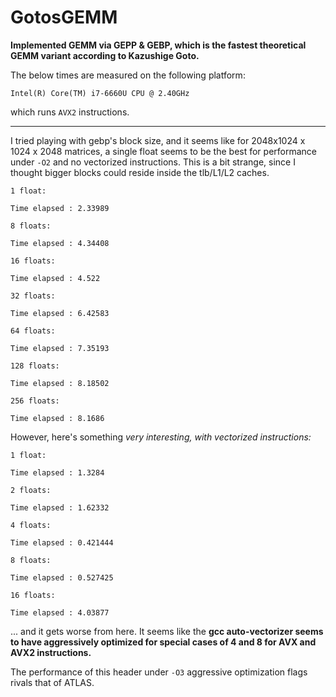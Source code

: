 # GotosGEMM

**Implemented GEMM via GEPP & GEBP, which is the fastest theoretical GEMM variant according to Kazushige Goto.**

The below times are measured on the following platform:

    Intel(R) Core(TM) i7-6660U CPU @ 2.40GHz

which runs `AVX2` instructions.

---

I tried playing with gebp's block size, and it seems like for 2048x1024 x 1024 x 2048 matrices, a single float seems to be the best for performance under `-O2` and no vectorized instructions. This is a bit strange, since I thought bigger blocks could reside inside the tlb/L1/L2 caches.

    1 float:

    Time elapsed : 2.33989

    8 floats:
    
    Time elapsed : 4.34408
    
    16 floats:
    
    Time elapsed : 4.522
    
    32 floats:
    
    Time elapsed : 6.42583
    
    64 floats:
    
    Time elapsed : 7.35193
    
    128 floats:
    
    Time elapsed : 8.18502
    
    256 floats:
    
    Time elapsed : 8.1686

However, here's something _very interesting, with vectorized instructions:_

    1 float:
    
    Time elapsed : 1.3284
    
    2 floats:
    
    Time elapsed : 1.62332
    
    4 floats:
    
    Time elapsed : 0.421444
    
    8 floats:
    
    Time elapsed : 0.527425
    
    16 floats:
    
    Time elapsed : 4.03877

... and it gets worse from here. It seems like the **gcc auto-vectorizer seems to have aggressively optimized for special cases of 4 and 8 for AVX and AVX2 instructions.** 

The performance of this header under `-O3` aggressive optimization flags rivals that of ATLAS.
